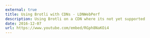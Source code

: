```yaml
---
external: true
title: Using Brotli with CDNs - LDNWebPerf
description: Using Brotli on a CDN where its not yet supported
date: 2016-12-07
url: https://www.youtube.com/embed/RGph8NaKOi4
---
```

